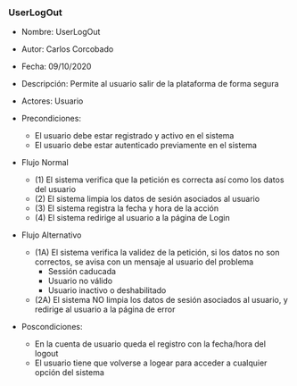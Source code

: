 ### UserLogOut

* Nombre: UserLogOut
* Autor: Carlos Corcobado
* Fecha: 09/10/2020
* Descripción: Permite al usuario salir de la plataforma de forma segura
* Actores: Usuario
* Precondiciones: 
    * El usuario debe estar registrado y activo en el sistema
    * El usuario debe estar autenticado previamente en el sistema
    
* Flujo Normal
    * (1) El sistema verifica que la petición es correcta así como los datos del usuario
    * (2) El sistema limpia los datos de sesión asociados al usuario
    * (3) El sistema registra la fecha y hora de la acción
    * (4) El sistema redirige al usuario a la página de Login

* Flujo Alternativo
    * (1A) El sistema verifica la validez de la petición, si los datos no son correctos, se avisa con un mensaje al usuario del problema
        * Sessión caducada
        * Usuario no válido
        * Usuario inactivo o deshabilitado
    * (2A) El sistema NO limpia los datos de sesión asociados al usuario, y redirige al usuario a la página de error

* Poscondiciones: 
    * En la cuenta de usuario queda el registro con la fecha/hora del logout
    * El usuario tiene que volverse a logear para acceder a cualquier opción del sistema
